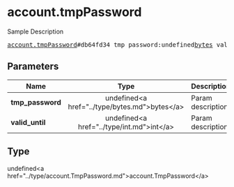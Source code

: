 # account.tmpPassword

Sample Description

<pre>
<a href="../constructor/account.tmpPassword.md">account.tmpPassword</a>#db64fd34 tmp_password:undefined<a href="../type/bytes.md">bytes</a> valid_until:undefined<a href="../type/int.md">int</a> = undefined<a href="../type/account.TmpPassword.md">account.TmpPassword</a>;
</pre>

## Parameters

| Name | Type | Description |
|------|:----:|-------------|
| **tmp_password** | undefined&lt;a href=&#34;../type/bytes.md&#34;&gt;bytes&lt;/a&gt; | Param description |
| **valid_until** | undefined&lt;a href=&#34;../type/int.md&#34;&gt;int&lt;/a&gt; | Param description |

## Type

undefined&lt;a href=&#34;../type/account.TmpPassword.md&#34;&gt;account.TmpPassword&lt;/a&gt;
